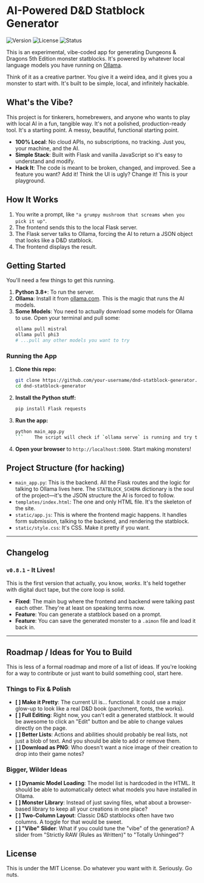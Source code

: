 # AI-Powered D&D Statblock Generator

![Version](https://img.shields.io/badge/version-v0.8.1-orange) ![License](https://img.shields.io/badge/License-MIT-green.svg) ![Status](https://img.shields.io/badge/status-vibe--coded-red)

This is an experimental, vibe-coded app for generating Dungeons & Dragons 5th Edition monster statblocks. It's powered by whatever local language models you have running on [Ollama](https://ollama.com/).

Think of it as a creative partner. You give it a weird idea, and it gives you a monster to start with. It's built to be simple, local, and infinitely hackable.

## What's the Vibe?

This project is for tinkerers, homebrewers, and anyone who wants to play with local AI in a fun, tangible way. It's not a polished, production-ready tool. It's a starting point. A messy, beautiful, functional starting point.

-   **100% Local**: No cloud APIs, no subscriptions, no tracking. Just you, your machine, and the AI.
-   **Simple Stack**: Built with Flask and vanilla JavaScript so it's easy to understand and modify.
-   **Hack It**: The code is meant to be broken, changed, and improved. See a feature you want? Add it! Think the UI is ugly? Change it! This is your playground.

## How It Works

1.  You write a prompt, like `"a grumpy mushroom that screams when you pick it up"`.
2.  The frontend sends this to the local Flask server.
3.  The Flask server talks to Ollama, forcing the AI to return a JSON object that looks like a D&D statblock.
4.  The frontend displays the result.

## Getting Started

You'll need a few things to get this running.

1.  **Python 3.8+**: To run the server.
2.  **Ollama**: Install it from [ollama.com](https://ollama.com/). This is the magic that runs the AI models.
3.  **Some Models**: You need to actually download some models for Ollama to use. Open your terminal and pull some:
    ```bash
    ollama pull mistral
    ollama pull phi3
    # ...pull any other models you want to try
    ```

### Running the App

1.  **Clone this repo:**
    ```bash
    git clone https://github.com/your-username/dnd-statblock-generator.git
    cd dnd-statblock-generator
    ```

2.  **Install the Python stuff:**
    ```bash
    pip install Flask requests
    ```

3.  **Run the app:**
    ```bash
    python main_app.py
    ```    The script will check if `ollama serve` is running and try to start it if it's not.

4.  **Open your browser** to `http://localhost:5000`. Start making monsters!

## Project Structure (for hacking)

-   `main_app.py`: This is the backend. All the Flask routes and the logic for talking to Ollama lives here. The `STATBLOCK_SCHEMA` dictionary is the soul of the project—it's the JSON structure the AI is forced to follow.
-   `templates/index.html`: The one and only HTML file. It's the skeleton of the site.
-   `static/app.js`: This is where the frontend magic happens. It handles form submission, talking to the backend, and rendering the statblock.
-   `static/style.css`: It's CSS. Make it pretty if you want.

---

## Changelog

### `v0.8.1` - It Lives!

This is the first version that actually, you know, *works*. It's held together with digital duct tape, but the core loop is solid.

-   **Fixed**: The main bug where the frontend and backend were talking past each other. They're at least on speaking terms now.
-   **Feature**: You can generate a statblock based on a prompt.
-   **Feature**: You can save the generated monster to a `.aimon` file and load it back in.

---

## Roadmap / Ideas for You to Build

This is less of a formal roadmap and more of a list of ideas. If you're looking for a way to contribute or just want to build something cool, start here.

### **Things to Fix & Polish**

-   **[ ] Make it Pretty**: The current UI is... functional. It could use a major glow-up to look like a real D&D book (parchment, fonts, the works).
-   **[ ] Full Editing**: Right now, you can't edit a generated statblock. It would be awesome to click an "Edit" button and be able to change values directly on the page.
-   **[ ] Better Lists**: Actions and abilities should probably be real lists, not just a blob of text. And you should be able to add or remove them.
-   **[ ] Download as PNG**: Who doesn't want a nice image of their creation to drop into their game notes?

### **Bigger, Wilder Ideas**

-   **[ ] Dynamic Model Loading**: The model list is hardcoded in the HTML. It should be able to automatically detect what models you have installed in Ollama.
-   **[ ] Monster Library**: Instead of just saving files, what about a browser-based library to keep all your creations in one place?
-   **[ ] Two-Column Layout**: Classic D&D statblocks often have two columns. A toggle for that would be sweet.
-   **[ ] "Vibe" Slider**: What if you could tune the "vibe" of the generation? A slider from "Strictly RAW (Rules as Written)" to "Totally Unhinged"?

## License

This is under the MIT License. Do whatever you want with it. Seriously. Go nuts.
